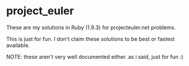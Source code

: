 project_euler
=============

These are my solutions in Ruby (1.9.3) for projecteuler.net problems.

This is just for fun. I don't claim these solutions to be best or fastest available.

NOTE: these aren't very well documented either.
as i said, just for fun :)

